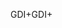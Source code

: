 <span data-ttu-id="9b876-101">GDI+</span><span class="sxs-lookup"><span data-stu-id="9b876-101">GDI+</span></span>